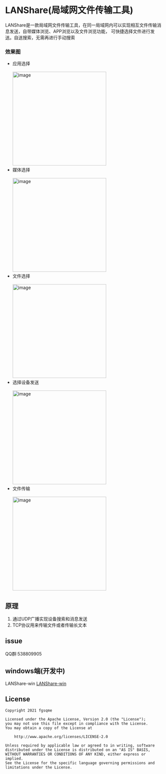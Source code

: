 # LANShare(局域网文件传输工具)

LANShare是一款局域网文件传输工具，在同一局域网内可以实现相互文件传输消息发送，自带媒体浏览、APP浏览以及文件浏览功能，
可快捷选择文件进行发送。自送搜索，无需再进行手动搜索

### 效果图

- 应用选择
  <br> <br>
  <img width="300" alt="image" src="img/1.png">
- 媒体选择
  <br> <br>
  <img width="300" alt="image" src="img/2.png">
- 文件选择
  <br> <br>
  <img width="300" alt="image" src="img/3.png">
- 选择设备发送
  <br> <br>
  <img width="300" alt="image" src="img/4.png">
- 文件传输
  <br> <br>
  <img width="300" alt="image" src="img/5.png">


## 原理

1. 通过UDP广播实现设备搜索和消息发送
2. TCP协议用来传输文件或者传输长文本

## issue

QQ群:538809905

## windows端(开发中)

LANShare-win [LANShare-win](https://github.com/fgsqme/LANShare-win)

## License

    Copyright 2021 fgsqme

    Licensed under the Apache License, Version 2.0 (the "License");
    you may not use this file except in compliance with the License.
    You may obtain a copy of the License at

        http://www.apache.org/licenses/LICENSE-2.0

    Unless required by applicable law or agreed to in writing, software
    distributed under the License is distributed on an "AS IS" BASIS,
    WITHOUT WARRANTIES OR CONDITIONS OF ANY KIND, either express or implied.
    See the License for the specific language governing permissions and
    limitations under the License.
